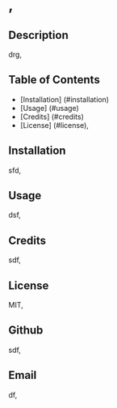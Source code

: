 # ,

  ## Description
  drg,

  ## Table of Contents
  - [Installation] (#installation)
  - [Usage] (#usage)
  - [Credits] (#credits)
  - [License] (#license),

  ## Installation
  sfd,

  ## Usage
  dsf,

  ## Credits
  sdf,

  ## License
  MIT,

  ## Github
  sdf,

  ## Email
  df,
